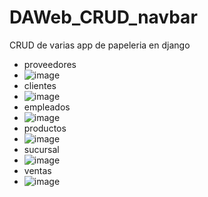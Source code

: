 # DAWeb_CRUD_navbar
CRUD de varias  app de papeleria en django
- proveedores
- ![image](https://github.com/user-attachments/assets/43547783-0f2a-4c03-ad27-0ffecb4c00b9)
- clientes
- ![image](https://github.com/user-attachments/assets/66c2229e-8901-497c-b94e-7e5c230ad416)
- empleados
- ![image](https://github.com/user-attachments/assets/dccb3985-d60f-4db0-97b7-6a4d077f2141)
- productos
- ![image](https://github.com/user-attachments/assets/e2603082-c11b-4d74-b67a-b8d9eb90e447)
- sucursal
- ![image](https://github.com/user-attachments/assets/8344d759-a620-43f7-b107-4f66acb214f9)
- ventas
- ![image](https://github.com/user-attachments/assets/9cb27a52-2e24-40eb-97c5-09619113a523)

